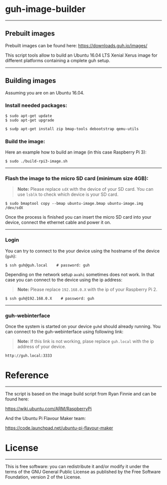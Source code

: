 # guh-image-builder
-----------------------------------------------------

## Prebuilt images

Prebuilt images can be found here: https://downloads.guh.io/images/

This script tools allow to build an Ubuntu 16.04 LTS Xenial Xerus image for different platforms containing a cmplete guh setup. 

-----------------------------------------------------

## Building images

Assuming you are on an Ubuntu 16.04.

### Install needed packages:
  
    $ sudo apt-get update
    $ sudo apt-get upgrade

    $ sudp apt-get install zip bmap-tools debootstrap qemu-utils


### Build the image:

Here an example how to build an image (in this case Raspberry Pi 3):

    $ sudo ./build-rpi3-image.sh

-----------------------------------------------------

### Flash the image to the micro SD card (minimum size 4GB):

> **Note:** Please replace `sdX` with the device of your SD card. You can use `lsblk` to check which device is your SD card. 


    $ sudo bmaptool copy --bmap ubuntu-image.bmap ubuntu-image.img /dev/sdX

Once the process is finished you can insert the micro SD card into your device, connect the ethernet cable and power it on.

-----------------------------------------------------

### Login 
You can try to connect to the your device using the hostname of the device (`guh`):

    $ ssh guh@guh.local    # password: guh


Depending on the network setup `avahi` sometimes does not work. In that case you can connect to the device using the ip address:

> **Note:** Please replace `192.168.0.X` with the ip of your Raspberry Pi 2.

    $ ssh guh@192.168.0.X    # password: guh


-----------------------------------------------------

### guh-webinterface

Once the system is started on your device `guhd` should already running. You can connect to the guh-webinterface using following link:

> **Note:** If this link is not working, plase replace `guh.local` with the ip address of your device.

    http://guh.local:3333
 
# Reference
-----------------------------------------------------

The script is based on the image build script from Ryan Finnie and can be found here:

https://wiki.ubuntu.com/ARM/RaspberryPi

And the Ubuntu Pi Flavour Maker team:

https://code.launchpad.net/ubuntu-pi-flavour-maker

# License
----------------------------------------------------

This is free software: you can redistribute it and/or modify it under the terms of the GNU General Public License 
as published by the Free Software Foundation, version 2 of the License.
